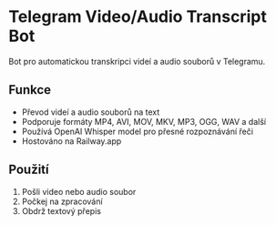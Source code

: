 # Telegram Video/Audio Transcript Bot

Bot pro automatickou transkripci videí a audio souborů v Telegramu.

## Funkce
- Převod videí a audio souborů na text
- Podporuje formáty MP4, AVI, MOV, MKV, MP3, OGG, WAV a další
- Používá OpenAI Whisper model pro přesné rozpoznávání řeči
- Hostováno na Railway.app

## Použití
1. Pošli video nebo audio soubor
2. Počkej na zpracování
3. Obdrž textový přepis
